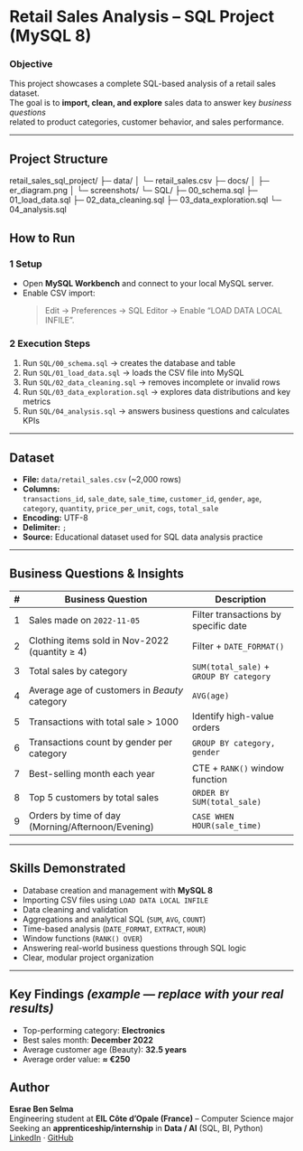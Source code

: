 #  Retail Sales Analysis – SQL Project (MySQL 8)

###  Objective  
This project showcases a complete SQL-based analysis of a retail sales dataset.  
The goal is to **import, clean, and explore** sales data to answer key *business questions*  
related to product categories, customer behavior, and sales performance.

---

##  Project Structure
retail_sales_sql_project/
├─ data/
│ └─ retail_sales.csv
├─ docs/
│ ├─ er_diagram.png
│ └─ screenshots/
└─ SQL/
├─ 00_schema.sql
├─ 01_load_data.sql
├─ 02_data_cleaning.sql
├─ 03_data_exploration.sql
└─ 04_analysis.sql



##  How to Run

### 1️ Setup
- Open **MySQL Workbench** and connect to your local MySQL server.  
- Enable CSV import:  
  > Edit → Preferences → SQL Editor →  Enable “LOAD DATA LOCAL INFILE”.

### 2️ Execution Steps
1. Run `SQL/00_schema.sql` → creates the database and table  
2. Run `SQL/01_load_data.sql` → loads the CSV file into MySQL  
3. Run `SQL/02_data_cleaning.sql` → removes incomplete or invalid rows  
4. Run `SQL/03_data_exploration.sql` → explores data distributions and key metrics  
5. Run `SQL/04_analysis.sql` → answers business questions and calculates KPIs  

---

##  Dataset

- **File:** `data/retail_sales.csv` (~2,000 rows)  
- **Columns:**  
  `transactions_id`, `sale_date`, `sale_time`, `customer_id`, `gender`, `age`,  
  `category`, `quantity`, `price_per_unit`, `cogs`, `total_sale`  
- **Encoding:** UTF-8  
- **Delimiter:** `;`  
- **Source:** Educational dataset used for SQL data analysis practice  

---

##  Business Questions & Insights

| # | Business Question | Description |
|---|--------------------|-------------|
| 1 | Sales made on `2022-11-05` | Filter transactions by specific date |
| 2 | Clothing items sold in Nov-2022 (quantity ≥ 4) | Filter + `DATE_FORMAT()` |
| 3 | Total sales by category | `SUM(total_sale)` + `GROUP BY category` |
| 4 | Average age of customers in *Beauty* category | `AVG(age)` |
| 5 | Transactions with total sale > 1000 | Identify high-value orders |
| 6 | Transactions count by gender per category | `GROUP BY category, gender` |
| 7 | Best-selling month each year | CTE + `RANK()` window function |
| 8 | Top 5 customers by total sales | `ORDER BY SUM(total_sale)` |
| 9 | Orders by time of day (Morning/Afternoon/Evening) | `CASE WHEN HOUR(sale_time)` |

---

##  Skills Demonstrated

- Database creation and management with **MySQL 8**  
- Importing CSV files using `LOAD DATA LOCAL INFILE`  
- Data cleaning and validation  
- Aggregations and analytical SQL (`SUM`, `AVG`, `COUNT`)  
- Time-based analysis (`DATE_FORMAT`, `EXTRACT`, `HOUR`)  
- Window functions (`RANK() OVER`)  
- Answering real-world business questions through SQL logic  
- Clear, modular project organization  

---

##  Key Findings *(example — replace with your real results)*

-  Top-performing category: **Electronics**  
-  Best sales month: **December 2022**  
-  Average customer age (Beauty): **32.5 years**  
-  Average order value: **≈ €250**


##  Author

**Esrae Ben Selma**  
Engineering student at **EIL Côte d’Opale (France)** – Computer Science major  
 Seeking an **apprenticeship/internship** in **Data / AI** (SQL, BI, Python)  
 [LinkedIn](https://www.linkedin.com/) · [GitHub](https://github.com/esrabs)

